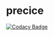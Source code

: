 # precice
[![Codacy Badge](https://api.codacy.com/project/badge/Grade/b58628ba44734d45aac331eb26346169)](https://app.codacy.com/app/fsimonis/precice?utm_source=github.com&utm_medium=referral&utm_content=fsimonis/precice&utm_campaign=Badge_Grade_Dashboard)